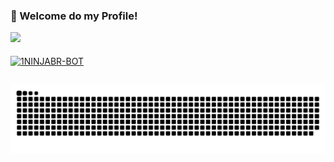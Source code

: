 ### 👋 Welcome do my Profile!

 <div>
  <a href="https://github.com/1ninjabr">
  <img height="180em" src="https://github-readme-stats.vercel.app/api?username=1ninjabr&show_icons=true&theme=dark&include_all_commits=true&count_private=true"/>
</div>
<div style="display: inline_block"><br>
  <img align="center" alt="1NINJABR-BOT" height="30" width="40" src="">
</div>
   
  ##
 
![Snake animation](https://github.com/1ninjabr/1ninjabr/blob/output/github-contribution-grid-snake.svg)
